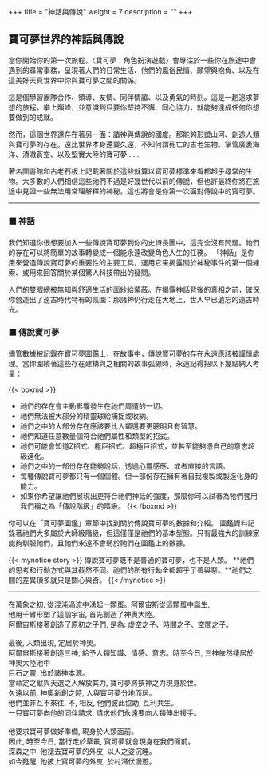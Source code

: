 +++
title = "神話與傳說"
weight = 7
description = ""
+++

## 寶可夢世界的神話與傳說

當你開始你的第一次旅程，〈寶可夢：角色扮演遊戲〉會專注於一些你在旅途中會遇到的尋常事務，呈現著人們的日常生活、他們的風俗民情、願望與抱負、以及在這美好天真世界中你與寶可夢之間的關係。

這是個學習團隊合作、領導、友情、同伴情誼、以及勇氣的時刻。這是一趟追求夢想的旅程，攀上巔峰，並意識到只要你堅持不懈、同心協力，就能夠達成任何你想要做到的成就。

然而，這個世界還存在著另一面：諸神與傳說的國度。那能夠形塑山河、創造人類與寶可夢的存在。遠比世界本身還要久遠，不知何謂死亡的古老生物。掌管廣袤海洋、清澈蒼空、以及堅實大陸的寶可夢……

著名圖書館和古老石板上記載著關於這些就算以寶可夢標準來看都超乎尋常的生物。大多數的人們相信這些祂們不過是好幾世代以前的傳說，但也許最終你將在旅途中見證一些無法用常理解釋的神秘。這也將會是你第一次面對傳說中的寶可夢。

---
### ⬛ 神話
我們知道你很想要加入一些傳說寶可夢到你的史詩長團中，這完全沒有問題。祂們的存在可以將簡單的故事轉變成一個能永遠改變角色人生的任務。
「神話」是你用來營造傳說寶可夢的重要性的主要工具，運用它來揭露關於神秘事件的第一個線索、或用來回答關於某個驚人科技帶出的疑問。

人們的雙眼總被無知與舒適生活的面紗給蒙蔽。在揭露神話背後的真相之前，確保你營造出了遠古時代特有的氛圍：那諸神仍行走在大地上，世人早已遺忘的遠古時光。


### ⬛ 傳說寶可夢
儘管數據被記錄在寶可夢圖鑑上，在故事中，傳說寶可夢的存在永遠應該被謹慎處理。當你圍繞著這些存在建構與之相關的故事弧線時，永遠記得把以下幾點納入考量：

{{< boxmd >}}
* 祂們的存在會主動影響發生在祂們周遭的一切。
* 祂們無法被大部分的精靈球給捕捉或收納。
* 祂們之中的大部分存在應該要比人類還要更聰明且有智慧。
* 祂們知道任意數量個符合祂們屬性和類型的招式。
* 祂們可能會知道Z招式、極巨招式、超極巨招式，並甚至能夠憑自己的意志超級進化。
* 祂們之中的一部份存在能夠說話，透過心靈感應、或者直接的言語。
* 每種傳說寶可夢都只有一個個體。但一部份存在擁有著自我複製或製造化身的能力。
* 如果你希望讓祂們展現出更符合祂們神話的強度，那麼你可以試著為牠們套用我們稱之為「傳說階級」的階級。
{{< /boxmd >}}

你可以在「寶可夢圖鑑」章節中找到關於傳說寶可夢的數據和介紹。
圖鑑資料記錄著祂們大多屬於大師級階級，但這僅僅是祂們的基本型態。只有最強大的訓練家能夠馴服祂們，且祂們永遠不會弱於祂們在圖鑑上的數據。

{{< mynotice story >}}
傳說寶可夢既不是普通的寶可夢，也不是人類。
**祂們的思考和行動方式與其截然不同。祂們的所有行動全都超乎了善與惡。**祂們之間的差異頂多就只是關心與否。
{{< /mynotice >}}

---

<div class="mythos">
在萬象之初, 從混沌渦流中湧起一顆蛋。阿爾宙斯從這顆蛋中誕生, <br>他用千臂形塑了這個宇宙, 首先創造了神奧大陸。<br>
阿爾宙斯接著創造了原初之子們, 是為: 虚空之子、時間之子、空間之子。<br>
<br>
最後, 人類出現, 定居於神奧。<br>
阿爾宙斯接著創造三神, 給予人類知識、情感、意志。時至今日, 三神依然棲居於神奧大陸池中
</div>
<div class="mythos">
巨石之靈, 出於諸神本源。<br>
當命定之獸與天選之人解放其力, 寶可夢將挾神之力現身於世。
</div>
<div class="mythos">
久遠以前, 神奧新創之時, 人與寶可夢分地而居。<br>
他們並非互不來往, 不, 相反, 他們彼此協助, 互利共生。<br>
一只寶可夢向他的同伴請求, 請求他們永遠要向人類伸出援手。<br>
<br>
他要求寶可夢做好準備, 現身於人類面前。<br>
因此, 時至今日, 當行走於草叢, 寶可夢就會現身在我們面前。
</div>
<div class="mythos">
深森之中, 他褪去寶可夢的外皮, 以人之姿沉睡。<br>
如今甦醒, 他披上寶可夢的外皮, 於村潛伏漫遊。
</div>